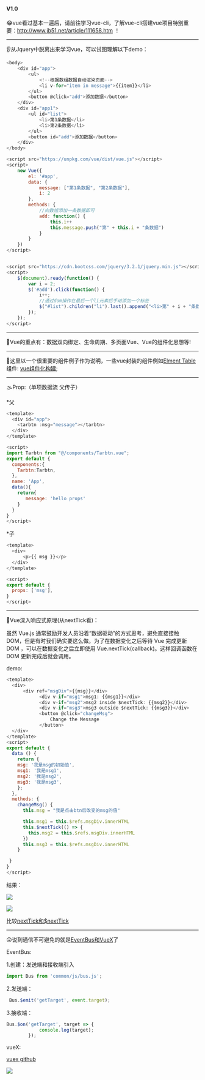 #### V1.0

😂vue看过基本一遍后，请前往学习vue-cli，了解vue-cli搭建vue项目特别重要：http://www.jb51.net/article/111658.htm ！
***
👂从Jquery中脱离出来学习vue，可以试图理解以下demo：

```javascript
<body>
    <div id="app">
        <ul>
            <!--根据数组数据自动渲染页面-->
            <li v-for="item in message">{{item}}</li>
        </ul>
        <button @click="add">添加数据</button>
    </div>
    <div id="app1">
        <ul id="list">
            <li>第1条数据</li>
            <li>第2条数据</li>
        </ul>
        <button id="add">添加数据</button>
    </div>
</body>

<script src="https://unpkg.com/vue/dist/vue.js"></script>
<script>
    new Vue({
        el: '#app',
        data: {
            message: ["第1条数据", "第2条数据"],
            i: 2
        },
        methods: {
            //向数组添加一条数据即可
            add: function() {
                this.i++
                this.message.push("第" + this.i + "条数据")
            }
        }
    })
</script>


<script src="https://cdn.bootcss.com/jquery/3.2.1/jquery.min.js"></script>
<script>
    $(document).ready(function() {
        var i = 2;
        $('#add').click(function() {
            i++;
            //通过dom操作在最后一个li元素后手动添加一个标签
            $("#list").children("li").last().append("<li>第" + i + "条数据</li>")
        });
    }); 
</script>

```
***
🌂Vue的重点有：数据双向绑定、生命周期、多页面Vue、Vue的组件化思想等!
***
👹这里以一个很重要的组件例子作为说明，一些vue封装的组件例如[Elment Table](http://element.eleme.io/#/zh-CN/component/table)组件:
[vue组件化构建](https://cn.vuejs.org/v2/guide/#组件化应用构建);
***
🌫Prop:（单项数据流 父传子）

*父
```javascript
<template>
  <div id="app">
    <tarbtn :msg="message"></tarbtn>
  </div>
</template>

<script>
import Tarbtn from "@/components/Tarbtn.vue";
export default {
  components:{
    Tarbtn:Tarbtn,
  },
  name: 'App',
  data(){
    return{
       message: 'hello props'
    }
  }
}
</script>
```
*子
```javascript
<template>
  <div>
      <p>{{ msg }}</p>
  </div>
</template>

<script>
export default {
  props: ['msg'],
}
</script>
```
***
🐻Vue深入响应式原理(从nextTick看)：

虽然 Vue.js 通常鼓励开发人员沿着“数据驱动”的方式思考，避免直接接触 DOM，但是有时我们确实要这么做。为了在数据变化之后等待 Vue 完成更新 DOM ，可以在数据变化之后立即使用 Vue.nextTick(callback)。这样回调函数在 DOM 更新完成后就会调用。

demo:

```javascript
<template>
  <div>
      <div ref="msgDiv">{{msg}}</div>
            <div v-if="msg1">msg1: {{msg1}}</div>
            <div v-if="msg2">msg2 inside $nextTick: {{msg2}}</div>
            <div v-if="msg3">msg3 outside $nextTick: {{msg3}}</div>
            <button @click="changeMsg">
                Change the Message
            </button>
  </div>
</template>
<script>
export default {
  data () {
    return {
    msg: '我是msg的初始值',
    msg1: '我是msg1',
    msg2: '我是msg2',
    msg3: '我是msg3',
    };
  },
  methods: {
    changeMsg() {
      this.msg = "我是点击btn后改变的msg的值"

      this.msg1 = this.$refs.msgDiv.innerHTML
      this.$nextTick(() => {
        this.msg2 = this.$refs.msgDiv.innerHTML
      })
      this.msg3 = this.$refs.msgDiv.innerHTML
    }

 }
}
</script>
```
结果：

![](https://github.com/TUARAN/tarsVue1.0/blob/master/nextTick0.png) 

![](https://github.com/TUARAN/tarsVue1.0/blob/master/nextTick1.png) 

比较[nextTick和$nextTick](http://www.flowerboys.cn/VueJs/2017/0614/99.html)
***
😜说到通信不可避免的就是[EventBus和VueX](https://segmentfault.com/a/1190000008184629)了

EventBus:

1.创建：发送端和接收端引入
```javascript
import Bus from 'common/js/bus.js';
```
2.发送端：
```javascript
 Bus.$emit('getTarget', event.target);
```
3.接收端：
```javascript
Bus.$on('getTarget', target => {  
            console.log(target);  
        });  
```
vueX:

[vuex github](https://github.com/vuejs/vuex)

![](https://github.com/TUARAN/PIC/blob/master/common/vuex.png)
